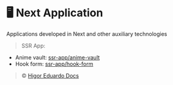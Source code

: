# :desktop_computer: Next Application

Applications developed in Next and other auxiliary technologies

> SSR App:

- Anime vault: [ssr-app/anime-vault](https://github.com/higoreduardodocs/next/tree/ssr-app/anime-vault)
- Hook form: [ssr-app/hook-form](https://github.com/higoreduardodocs/next/tree/ssr-app/hook-form)

> :copyright: [Higor Eduardo Docs](https://github.com/higoreduardodocs)
